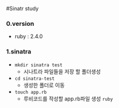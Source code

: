 #Sinatr study

### 0.version

- ruby : 2.4.0

### 1.sinatra

- `mkdir sinatra test`
    - 시나트라 파일들을 저장 할 폴더생성
- `cd sinatra-test`
    - 생성한 폴더로 이동
- `touch app.rb`
    - 루비코드를 작성할 app.rb파일 생성
```ruby```